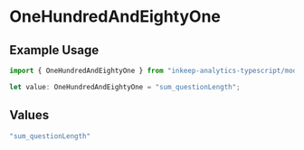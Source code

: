 # OneHundredAndEightyOne

## Example Usage

```typescript
import { OneHundredAndEightyOne } from "inkeep-analytics-typescript/models/operations";

let value: OneHundredAndEightyOne = "sum_questionLength";
```

## Values

```typescript
"sum_questionLength"
```